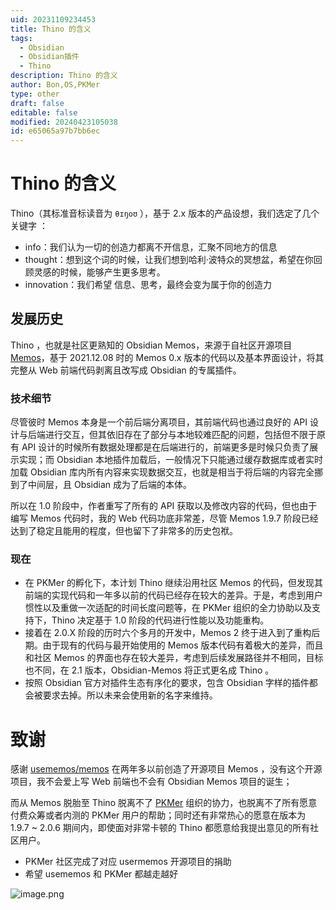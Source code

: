 ```yaml
---
uid: 20231109234453
title: Thino 的含义
tags:
  - Obsidian
  - Obsidian插件
  - Thino
description: Thino 的含义
author: Bon,OS,PKMer
type: other
draft: false
editable: false
modified: 20240423105038
id: e65065a97b7bb6ec
---
```


# Thino 的含义

Thino（其标准音标读音为 `θɪŋoʊ` ），基于 2.x 版本的产品设想，我们选定了几个关键字 ：

- info：我们认为一切的创造力都离不开信息，汇聚不同地方的信息
- thought：想到这个词的时候，让我们想到哈利·波特众的冥想盆，希望在你回顾灵感的时候，能够产生更多思考。
- innovation：我们希望 信息、思考，最终会变为属于你的创造力

## 发展历史

Thino ，也就是社区更熟知的 Obsidian Memos，来源于自社区开源项目 [Memos](https://github.com/usememos/memos)，基于 2021.12.08 时的 Memos 0.x 版本的代码以及基本界面设计，将其完整从 Web 前端代码剥离且改写成 Obsidian 的专属插件。

### 技术细节

尽管彼时 Memos 本身是一个前后端分离项目，其前端代码也通过良好的 API 设计与后端进行交互，但其依旧存在了部分与本地较难匹配的问题，包括但不限于原有 API 设计的时候所有数据处理都是在后端进行的，前端更多是时候只负责了展示实现；而 Obsidian 本地插件加载后，一般情况下只能通过缓存数据库或者实时加载 Obsidian 库内所有内容来实现数据交互，也就是相当于将后端的内容完全挪到了中间层，且 Obsidian 成为了后端的本体。

所以在 1.0 阶段中，作者重写了所有的 API 获取以及修改内容的代码，但也由于编写 Memos 代码时，我的 Web 代码功底非常差，尽管 Memos 1.9.7 阶段已经达到了稳定且能用的程度，但也留下了非常多的历史包袱。

### 现在

- 在 PKMer 的孵化下，本计划 Thino 继续沿用社区 Memos 的代码，但发现其前端的实现代码和一年多以前的代码已经存在较大的差异。于是，考虑到用户惯性以及重做一次适配的时间长度问题等，在 PKMer 组织的全力协助以及支持下，Thino 决定基于 1.0 阶段的代码进行性能以及功能重构。
- 接着在 2.0.X 阶段的历时六个多月的开发中，Memos 2 终于进入到了重构后期。由于现有的代码与最开始使用的 Memos 版本代码有着极大的差异，而且和社区 Memos 的界面也存在较大差异，考虑到后续发展路径并不相同，目标也不同，在 2.1 版本，Obsidian-Memos 将正式更名成 Thino 。
- 按照 Obsidian 官方对插件生态有序化的要求，包含 Obsidian 字样的插件都会被要求去掉。所以未来会使用新的名字来维持。

# 致谢

感谢 [usememos/memos](https://github.com/usememos/memos) 在两年多以前创造了开源项目 Memos ，没有这个开源项目，我不会爱上写 Web 前端也不会有 Obsidian Memos 项目的诞生；

而从 Memos 脱胎至 Thino 脱离不了 [PKMer](https://pkmer.cn) 组织的协力，也脱离不了所有愿意付费众筹或者内测的 PKMer 用户的帮助；同时还有非常热心的愿意在版本为 1.9.7 ~ 2.0.6 期间内，即使面对非常卡顿的 Thino 都愿意给我提出意见的所有社区用户。

- PKMer 社区完成了对应 usermemos 开源项目的捐助
- 希望 usememos 和 PKMer 都越走越好

![image.png](https://cdn.pkmer.cn/images/20240107003430.png!pkmer)

